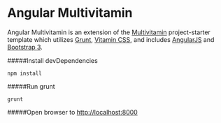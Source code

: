 Angular Multivitamin
====================

Angular Multivitamin is an extension of the <a href="https://github.com/stefanerickson/multivitamin">Multivitamin</a> project-starter template which utilizes <a href="http://gruntjs.com/">Grunt</a>, <a href="https://github.com/stefanerickson/vitamincss">Vitamin CSS</a>, and includes <a href="https://angularjs.org/">AngularJS</a> and <a href="http://getbootstrap.com/">Bootstrap 3</a>.

#####Install devDependencies
```
npm install
```
#####Run grunt
```
grunt
```
#####Open browser to <a href="http://localhost:8000">http://localhost:8000</a>
